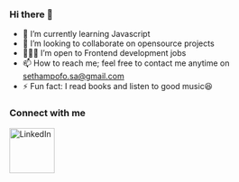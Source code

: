 ### Hi there 👋


- 🌱 I’m currently learning Javascript
- 👯 I’m looking to collaborate on opensource projects
- 🧑🏾‍💻 I’m open to Frontend development jobs
- 📫 How to reach me; feel free to contact me anytime on sethampofo.sa@gmail.com
- ⚡ Fun fact: I read books and listen to good music😆

<!--
**s-oa18/s-oa18** is a ✨ _special_ ✨ repository because its `README.md` (this file) appears on your GitHub profile.

Here are some ideas to get you started:

- 🔭 I’m currently working on open source projects
- 🌱 I’m currently learning Javascript
- 👯 I’m looking to collaborate on opensource projects
-🧑🏾‍💻 I’m open to Frontend development jobs
- 💬 Ask me about ...
- 📫 How to reach me; feel free to contact me anytime on sethampofo.sa@gmail.com
- ⚡ Fun fact: I read books and listen to rap music
-->

### Connect with me
[<img align="left" alt="LinkedIn" width="80" src="https://github.com/melanieshi0120/melanieshi0120/blob/master/linkedin.ico" />]( https://www.linkedin.com/in/seth-ampofo-a6a54a195/)
